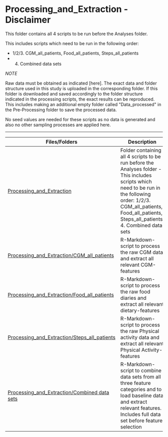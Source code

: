 Processing_and_Extraction - Disclaimer
===

This folder contains all 4 scripts to be run before the Analyses folder.

This includes scripts which need to be run in the following order: 

* 1/2/3. CGM_all_patients, Food_all_patients, Steps_all_patients
* 4. Combined data sets

*NOTE*

Raw data must be obtained as indicated [here]. The exact data and folder structure used in this study is uploaded in the corresponding folder. If this folder is downloaded and saved accordingly to the folder structure indicated in the processing scripts, the exact results can be reproduced. This includes making an additional empty folder called "Data_processed" in the Pre-Processing folder to save the processed data. 

No seed values are needed for these scripts as no data is generated and also no other sampling processes are applied here.

---

| Files/Folders                 | Description   |
| -----------------             | ------------- |
[Processing_and_Extraction]()      |Folder containing all 4 scripts to be run before the Analyses folder - This includes scripts which need to be run in the following order: 1/2/3. CGM_all_patients, Food_all_patients, Steps_all_patients, 4. Combined data sets|
|[Processing_and_Extraction/CGM_all_patients]() |R-Markdown-script to process the raw CGM data and extract all relevant CGM-features|
|[Processing_and_Extraction/Food_all_patients]() |R-Markdown-script to process the raw food diaries and extract all relevant dietary-features|
|[Processing_and_Extraction/Steps_all_patients]() |R-Markdown-script to process the raw Physical activity data and extract all relevant Physical Activity-features|
|[Processing_and_Extraction/Combined data sets]() |R-Markdown-script to combine data sets from all three feature categories and to load baseline data and extract relevant features. Includes full data set before feature selection|
